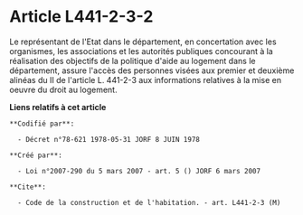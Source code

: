 # Article L441-2-3-2

Le représentant de l'Etat dans le département, en concertation avec les organismes, les associations et les autorités
publiques concourant à la réalisation des objectifs de la politique d'aide au logement dans le département, assure l'accès
des personnes visées aux premier et deuxième alinéas du II de l'article L. 441-2-3 aux informations relatives à la mise en
oeuvre du droit au logement.

**Liens relatifs à cet article**

	**Codifié par**:

	  - Décret n°78-621 1978-05-31 JORF 8 JUIN 1978

	**Créé par**:

	  - Loi n°2007-290 du 5 mars 2007 - art. 5 () JORF 6 mars 2007

	**Cite**:

	  - Code de la construction et de l'habitation. - art. L441-2-3 (M)
